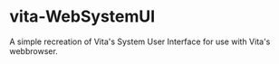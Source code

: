 # vita-WebSystemUI
A simple recreation of Vita's System User Interface for use with Vita's webbrowser. 
